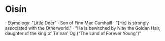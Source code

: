 # Oisín
· Etymology: "Little Deer"
· Son of Finn Mac Cumhaill
· "[He] is strongly associated with the Otherworld."
· "He is bewitched by Niav the Golden Hair, daughter of the king of Tir nan' Og ("The Land of Forever Young")"
